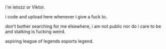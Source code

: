 i'm letozz or Viktor.

i code and upload here whenever i give a fuck to.

don't bother searching for me elsewhere, i am not public nor do i care to be and stalking is fucking weird.

aspiring league of legends esports legend. 
